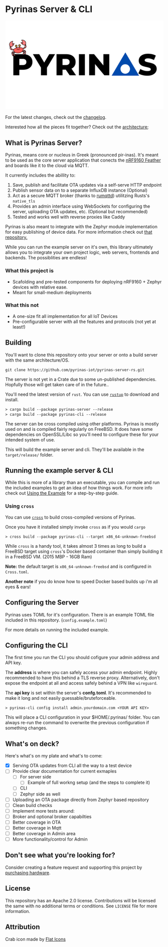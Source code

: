 # Pyrinas Server & CLI

![Pyrinas Logo](docs/img/pyrinas-logo-crab.png)

For the latest changes, check out the [changelog](Changelog.md). 

Interested how all the pieces fit together? Check out the [architecture](Architecture.md);

## What is Pyrinas Server?

Pyrinas, means core or nucleus in Greek (pronounced pir-inas). It's meant to be used as the core server application that conects the [nRF9160 Feather](https://www.jaredwolff.com/store/nrf9160-feather/) and boards like it to the cloud via MQTT. 

It currently includes the abillity to:

1. Save, publish and facilitate OTA updates via a self-serve HTTP endpoint
2. Publish sensor data on to a separate InfluxDB instance (Optional)
3. Act as a secure MQTT broker (thanks to [rumqttd](https://github.com/bytebeamio/rumqtt)) utilitzing Rusts's `native_tls` 
4. Provides an admin interface using WebSockets for configuring the server, uploading OTA updates, etc. (Optional but recommended)
5. Tested and works well with reverse proxies like Caddy

Pyrinas is also meant to integrate with the Zephyr module implementation for easy publishing of device data. For more information check out [that repository.](https://github.com/pyrinas-iot/pyrinas-zephyr)

While you can run the example server on it's own, this library ultimately allows you to integrate your own project logic, web servers, frontends and backends. The possiblities are endless!

### What this project is

* Scafolding and pre-tested components for deploying nRF9160 + Zephyr devices with relative ease.
* Meant for small-medium deployments

### What this not

* A one-size fit all implementation for all IoT Devices
* Pre-configurable server with all the features and protocols (not yet at least!)

## Building

You'll want to clone this repository onto your server or onto a build server with the same architecture/OS.

```
git clone https://github.com/pyrinas-iot/pyrinas-server-rs.git
```

The server is not yet in a Crate due to some un-published dependencies. Hopfully those will get taken care of in the future..

You'll need the latest version of `rust`. You can use [`rustup`](https://rustup.rs) to download and install.

```
> cargo build --package pyrinas-server --release
> cargo build --package pyrinas-cli --release
```

The server can be cross compiled using other platforms. Pyrinas is mostly used on and is compiled fairly regularly on FreeBSD. It does have some dependencies on OpenSSL/Libc so you'll need to configure these for your intended system of use.

This will build the example server and cli. They'll be available in the `target/release/` folder. 

## Running the example server & CLI

While this is more of a library than an executable, you can compile and run the included examples to get an idea of how things work. For more info check out [Using the Example](docs/using-the-example.md) for a step-by-step guide.


### Using `cross`

You can use [`cross`](https://github.com/rust-embedded/cross) to build cross-compiled versions of Pyrinas.

Once you have it installed simply invoke `cross` as if you would `cargo`

```
> cross build --package pyrinas-cli --target x86_64-unknown-freebsd
```

While `cross` is a handy tool, it takes almost 3 times as long to build a FreeBSD target using `cross`'s Docker based container than simply building it in a FreeBSD VM. (2015 MBP - 16GB Ram)

**Note:** the default target is `x86_64-unknown-freebsd` and is configured in `Cross.toml`.

**Another note** if you do know how to speed Docker based builds up i'm all eyes & ears!

## Configuring the Server

Pyrinas uses TOML for it's configuration. There is an example TOML file included in this repository. (`config.example.toml`)

For more details on running the included example.

## Configuring the CLI

The first time you run the CLI you should cofigure your admin address and API key.

The **address** is where you can safely access your admin endpoint. Highly recommended to have this behind a TLS reverse proxy. Alternatively, don't expose the endpoint at all and access safely behind a VPN like `wireguard`.

The **api key** is set within the server's **confg.toml**. It's recommended to make it long and not easily guessable/bruteforceable. 

```
> pyrinas-cli config install admin.yourdomain.com <YOUR API KEY>
```

This will place a CLI configuration in your $HOME/.pyrinas/ folder. You can always re-run the command to overwrite the previous configuration if something changes. 


## What's on deck?

Here's what's on my plate and what's to come:

- [x] Serving OTA updates from CLI all the way to a test device
- [ ] Provide clear documentation for current exmaples 
  - [ ] For server side
    - [ ] Example of full workng setup (and the steps to complete it)
  - [ ] CLI 
  - [ ] Zephyr side as well
- [ ] Uploading an OTA package directly from Zephyr based repository
 - [ ] Clean build checks
- [ ] Implement more tests around:
 - [ ] Broker and optional broker capabilties 
 - [ ] Better coverage in OTA
 - [ ] Better coverage in Mqtt
 - [ ] Better coverage in Admin area
- [ ] More functionality/control for Admin

## Don't see what you're looking for?

Consider creating a feature request and supporting this project by [purchasing hardware](https://www.jaredwolff.com/store/nrf9160-feather/).

## License

This repository has an Apache 2.0 license. Contributions will be licensed the same with no additional terms or conditions. See `LICENSE` file for more information.

## Attribution

Crab icon made by [Flat Icons](https://www.flaticon.com/authors/flat-icons)